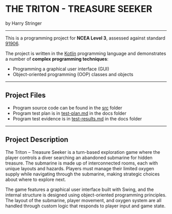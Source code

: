 # THE TRITON - TREASURE SEEKER

by Harry Stringer

---

This is a programming project for **NCEA Level 3**, assessed against standard [91906](docs/as91906.pdf).

The project is written in the [Kotlin](https://kotlinlang.org) programming language and demonstrates a number of **complex programming techniques**:
- Programming a graphical user interface (GUI)
- Object-oriented programming (OOP) classes and objects

---

## Project Files

- Program source code can be found in the [src](src/) folder
- Program test plan is in [test-plan.md](docs/test-plan.md) in the docs folder
- Program test evidence is in [test-results.md](docs/test-results.md) in the docs folder

---

## Project Description


The Triton – Treasure Seeker is a turn-based exploration game where the player controls a diver searching an abandoned submarine for hidden treasure. The submarine is made up of interconnected rooms, each with unique layouts and hazards. Players must manage their limited oxygen supply while navigating through the submarine, making strategic choices about where to explore next.

The game features a graphical user interface built with Swing, and the internal structure is designed using object-oriented programming principles. The layout of the submarine, player movement, and oxygen system are all handled through custom logic that responds to player input and game state.

